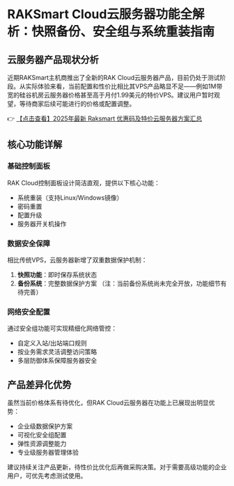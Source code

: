 # RAKSmart Cloud云服务器功能全解析：快照备份、安全组与系统重装指南

## 云服务器产品现状分析

近期RAKSmart主机商推出了全新的RAK Cloud云服务器产品，目前仍处于测试阶段。从实际体验来看，当前配置和性价比相比其VPS产品略显不足——例如1M带宽的硅谷机房云服务器价格甚至高于月付1.99美元的特价VPS。建议用户暂时观望，等待商家后续可能进行的价格或配置调整。

👉 [【点击查看】2025年最新 Raksmart 优惠码及特价云服务器方案汇总](https://bit.ly/raksmart)

## 核心功能详解

### 基础控制面板
RAK Cloud控制面板设计简洁直观，提供以下核心功能：
- 系统重装（支持Linux/Windows镜像）
- 密码重置
- 配置升级
- 服务器开关机操作

### 数据安全保障
相比传统VPS，云服务器新增了双重数据保护机制：
1. **快照功能**：即时保存系统状态
2. **备份系统**：完整数据保护方案
（注：当前备份系统尚未完全开放，功能细节有待完善）

### 网络安全配置
通过安全组功能可实现精细化网络管控：
- 自定义入站/出站端口规则
- 按业务需求灵活调整访问策略
- 多层防御体系保障服务器安全

## 产品差异化优势
虽然当前价格体系有待优化，但RAK Cloud云服务器在功能上已展现出明显优势：
- 企业级数据保护方案
- 可视化安全组配置
- 弹性资源调整能力
- 专业级服务器管理体验

建议持续关注产品更新，待性价比优化后再做采购决策。对于需要高级功能的企业用户，可优先考虑测试使用。